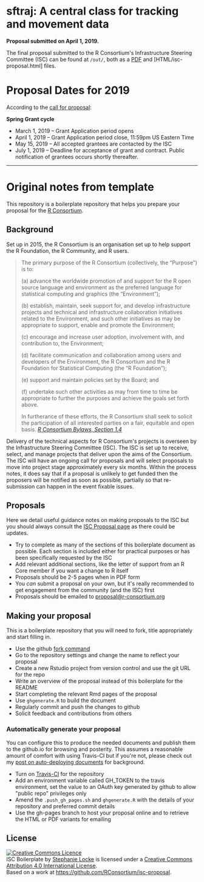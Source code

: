 # sftraj: A central class for tracking and movement data
<!-- [![Build Status](https://travis-ci.org/stephlocke/isc-proposal.svg?branch=master)](https://travis-ci.org/stephlocke/isc-proposal) -->


**Proposal submitted on April 1, 2019.**

The final proposal submitted to the R Consortium's Infrastructure
Steering Committee (ISC) can be found at `/out/`, both as a [PDF](out/isc-proposal.pdf) and
[HTML/isc-proposal.html] files.


# Proposal Dates for 2019

According to the [call for proposal](https://www.r-consortium.org/projects/call-for-proposals):

**Spring Grant cycle**

  * March 1, 2019 – Grant Application period opens
  * April 1, 2019 – Grant Application period close, 11:59pm US Eastern
    Time
  * May 15, 2019 – All accepted grantees are contacted by the ISC
  * July 1, 2019 – Deadline for acceptance of grant and
    contract. Public notification of grantees occurs shortly
    thereafter.


---

# Original notes from template

This repository is a boilerplate repository that helps you prepare your proposal for the [R Consortium](https://www.r-consortium.org).

## Background 
Set up in 2015, the R Consortium is an organisation set up to help support the R Foundation, the R Community, and R users.

> The primary purpose of the R Consortium (collectively, the “Purpose”) is to: 
>
>(a) advance the worldwide promotion of and support for the R open source language and environment as the preferred language for statistical computing and graphics (the “Environment”);
>
>(b) establish, maintain, seek support for, and develop infrastructure projects and technical and infrastructure collaboration initiatives related to the Environment, and such other initiatives as may be appropriate to support, enable and promote the Environment; 
>
>(c) encourage and increase user adoption, involvement with, and contribution to, the Environment; 
>
>(d) facilitate communication and collaboration among users and developers of the Environment, the R Consortium and the R Foundation for Statistical Computing (the “R Foundation”); 
>
>(e) support and maintain policies set by the Board; and 
>
>(f) undertake such other activities as may from time to time be appropriate to further the purposes and achieve the goals set forth above.  
>
>In furtherance of these efforts, the R Consortium shall seek to solicit the participation of all interested parties on a fair, equitable and open basis.
> *[R Consortium Bylaws, Section 1.4](https://www.r-consortium.org/about/governance/bylaws)*

Delivery of the technical aspects for R Consortium's projects is overseen by the Infrastructure Steering Committee (ISC). The ISC is set up to receive, select, and manage projects that deliver upon the aims of the Consortium. The ISC will have an ongoing call for proposals and will select proposals to move into project stage approximately every six months. Within the process notes, it does say that if a proposal is unlikely to get funded then the proposers will be notified as soon as possible, partially so that re-submission can happen in the event fixable issues.

## Proposals
Here we detail useful guidance notes on making proposals to the ISC but you should always consult the [ISC Proposal page](https://www.r-consortium.org/about/isc/proposals) as there could be updates.

- Try to complete as many of the sections of this boilerplate document as possible. Each section is included either for practical purposes or has been specifically requested by the ISC
- Add relevant additional sections, like the letter of support from an R Core member if you want a change to R itself
- Proposals should be 2-5 pages when in PDF form
- You *can* submit a proposal on your own, but it's really recommended to get engagement from the community (and the ISC) first
- Proposals should be emailed to [proposal@r-consortium.org](proposal@r-consortium.org)

## Making your proposal
This is a boilerplate repository that you will need to fork, title appropriately and start filling in.

- Use the github [fork command](https://github.com/stephlocke/isc-proposal#fork-destination-box)
- Go to the repository settings and change the name to reflect your proposal
- Create a new Rstudio project from version control and use the git URL for the repo
- Write an overview of the proposal instead of this boilerplate for the README
- Start completing the relevant Rmd pages of the proposal
- Use `ghgenerate.R` to build the document
- Regularly commit and push the changes to github
- Solicit feedback and contributions from others

### Automatically generate your proposal
You can configure this to produce the needed documents and publish them to the github.io for browsing and posterity. This assumes a reasonable amount of comfort with using Travis-CI but if you're not, please check out my [post on auto-deploying documents](http://itsalocke.com/automated-documentation-hosting-on-github-via-travis-ci/) for background.

- Turn on [Travis-CI](https://travis-ci.org) for the repository
- Add an environment variable called GH_TOKEN to the travis environment, set the value to an OAuth key generated by github to allow "public repo" privileges only
- Amend the `.push_gh_pages.sh` and `ghgenerate.R` with the details of your repository and preferred commit details
- Use the gh-pages branch to host your proposal online and to retrieve the HTML or PDF variants for emailing


## License
<a rel="license" href="http://creativecommons.org/licenses/by/4.0/"><img alt="Creative Commons Licence" style="border-width:0" src="https://i.creativecommons.org/l/by/4.0/88x31.png" /></a><br /><span xmlns:dct="http://purl.org/dc/terms/" property="dct:title">ISC Boilerplate</span> by <a xmlns:cc="http://creativecommons.org/ns#" href="https://github.com/stephlocke" property="cc:attributionName" rel="cc:attributionURL">Stephanie Locke</a> is licensed under a <a rel="license" href="http://creativecommons.org/licenses/by/4.0/">Creative Commons Attribution 4.0 International License</a>.<br />Based on a work at <a xmlns:dct="http://purl.org/dc/terms/" href="https://github.com/RConsortium/isc-proposal" rel="dct:source">https://github.com/RConsortium/isc-proposal</a>.
